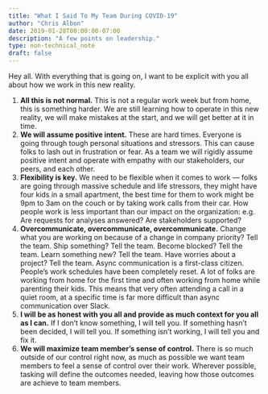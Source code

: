 ```yaml
---
title: "What I Said To My Team During COVID-19"
author: "Chris Albon"
date: 2019-01-28T00:00:00-07:00
description: "A few points on leadership."
type: non-technical_note
draft: false
---
```


Hey all. With everything that is going on, I want to be explicit with you all about how we work in this new reality.

1. **All this is not normal.** This is not a regular work week but from home, this is something harder. We are still learning how to operate in this new reality, we will make mistakes at the start, and we will get better at it in time.
2. **We will assume positive intent.** These are hard times. Everyone is going through tough personal situations and stressors. This can cause folks to lash out in frustration or fear. As a team we will rigidly assume positive intent and operate with empathy with our stakeholders, our peers, and each other.
3. **Flexibility is key.** We need to be flexible when it comes to work — folks are going through massive schedule and life stressors, they might have four kids in a small apartment, the best time for them to work might be 9pm to 3am on the couch or by taking work calls from their car. How people work is less important than our impact on the organization: e.g. Are requests for analyses answered? Are stakeholders supported?
4. **Overcommunicate, overcommunicate, overcommunicate.** Change what you are working on because of a change in company priority? Tell the team. Ship something? Tell the team. Become blocked? Tell the team. Learn something new? Tell the team. Have worries about a project? Tell the team.
Async communication is a first-class citizen. People’s work schedules have been completely reset. A lot of folks are working from home for the first time and often working from home while parenting their kids. This means that very often attending a call in a quiet room, at a specific time is far more difficult than async communication over Slack.
5. **I will be as honest with you all and provide as much context for you all as I can.** If I don’t know something, I will tell you. If something hasn’t been decided, I will tell you. If something isn’t working, I will tell you and fix it.
6. **We will maximize team member’s sense of control.** There is so much outside of our control right now, as much as possible we want team members to feel a sense of control over their work. Wherever possible, tasking will define the outcomes needed, leaving how those outcomes are achieve to team members.